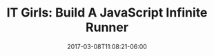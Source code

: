 ---
what: website
external: https://la-wit.github.io/build-an-infinite-runner
title: "IT Girls: Build A JavaScript Infinite Runner"
ignore: true
noauthor: true
date: 2017-03-08T11:08:21-06:00
---